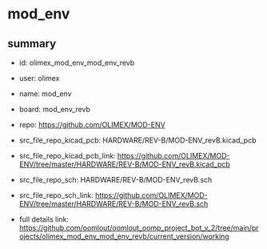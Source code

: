 # mod_env
 
## summary 
* id: olimex_mod_env_mod_env_revb
* user: olimex
* name: mod_env
* board: mod_env_revb
* repo: https://github.com/OLIMEX/MOD-ENV
* src_file_repo_kicad_pcb: HARDWARE/REV-B/MOD-ENV_revB.kicad_pcb
* src_file_repo_kicad_pcb_link: https://github.com/OLIMEX/MOD-ENV/tree/master/HARDWARE/REV-B/MOD-ENV_revB.kicad_pcb


* src_file_repo_sch: HARDWARE/REV-B/MOD-ENV_revB.sch
* src_file_repo_sch_link: https://github.com/OLIMEX/MOD-ENV/tree/master/HARDWARE/REV-B/MOD-ENV_revB.sch
* full details link: https://github.com/oomlout/oomlout_oomp_project_bot_v_2/tree/main/projects/olimex_mod_env_mod_env_revb/current_version/working  








